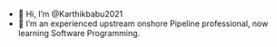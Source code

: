 - 👋 Hi, I’m @Karthikbabu2021
- 👀 I’m an experienced upstream onshore Pipeline professional, now learning Software Programming.

<!---
Karthikbabu2021/Karthikbabu2021 is a ✨ special ✨ repository because its `README.md` (this file) appears on your GitHub profile.
You can click the Preview link to take a look at your changes.
--->
